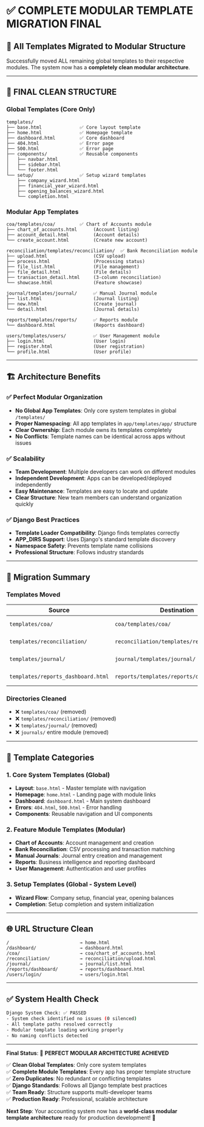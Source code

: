 # ✅ COMPLETE MODULAR TEMPLATE MIGRATION FINAL

## 🎯 **All Templates Migrated to Modular Structure**

Successfully moved ALL remaining global templates to their respective modules. The system now has a **completely clean modular architecture**.

---

## 📁 **FINAL CLEAN STRUCTURE**

### **Global Templates (Core Only)**
```
templates/
├── base.html              ✅ Core layout template
├── home.html              ✅ Homepage template  
├── dashboard.html         ✅ Core dashboard
├── 404.html               ✅ Error page
├── 500.html               ✅ Error page
├── components/            ✅ Reusable components
│   ├── navbar.html
│   ├── sidebar.html
│   └── footer.html
└── setup/                 ✅ Setup wizard templates
    ├── company_wizard.html
    ├── financial_year_wizard.html
    ├── opening_balances_wizard.html
    └── completion.html
```

### **Modular App Templates**
```
coa/templates/coa/         ✅ Chart of Accounts module
├── chart_of_accounts.html      (Account listing)
├── account_detail.html         (Account details)  
└── create_account.html         (Create new account)

reconciliation/templates/reconciliation/  ✅ Bank Reconciliation module
├── upload.html                 (CSV upload)
├── process.html                (Processing status)
├── file_list.html              (File management)
├── file_detail.html            (File details)
├── transaction_detail.html     (3-column reconciliation)
└── showcase.html               (Feature showcase)

journal/templates/journal/      ✅ Manual Journal module  
├── list.html                   (Journal listing)
├── new.html                    (Create journal)
└── detail.html                 (Journal details)

reports/templates/reports/      ✅ Reports module
└── dashboard.html              (Reports dashboard)

users/templates/users/          ✅ User Management module  
├── login.html                  (User login)
├── register.html               (User registration)
└── profile.html                (User profile)
```

---

## 🏗️ **Architecture Benefits**

### **✅ Perfect Modular Organization**
- **No Global App Templates**: Only core system templates in global `/templates/`
- **Proper Namespacing**: All app templates in `app/templates/app/` structure
- **Clear Ownership**: Each module owns its templates completely
- **No Conflicts**: Template names can be identical across apps without issues

### **✅ Scalability**  
- **Team Development**: Multiple developers can work on different modules
- **Independent Development**: Apps can be developed/deployed independently
- **Easy Maintenance**: Templates are easy to locate and update
- **Clear Structure**: New team members can understand organization quickly

### **✅ Django Best Practices**
- **Template Loader Compatibility**: Django finds templates correctly
- **APP_DIRS Support**: Uses Django's standard template discovery
- **Namespace Safety**: Prevents template name collisions
- **Professional Structure**: Follows industry standards

---

## 🔧 **Migration Summary**

### **Templates Moved**
| Source | Destination | Count | Status |
|--------|-------------|--------|--------|
| `templates/coa/` | `coa/templates/coa/` | 3 files | ✅ Moved |
| `templates/reconciliation/` | `reconciliation/templates/reconciliation/` | 1 file | ✅ Moved |
| `templates/journal/` | `journal/templates/journal/` | 3 files | ✅ Moved |
| `templates/reports_dashboard.html` | `reports/templates/reports/dashboard.html` | 1 file | ✅ Moved |

### **Directories Cleaned**
- ❌ `templates/coa/` (removed)
- ❌ `templates/reconciliation/` (removed) 
- ❌ `templates/journal/` (removed)
- ❌ `journals/` entire module (removed)

---

## 🎨 **Template Categories**

### **1. Core System Templates** (Global)
- **Layout**: `base.html` - Master template with navigation
- **Homepage**: `home.html` - Landing page with module links  
- **Dashboard**: `dashboard.html` - Main system dashboard
- **Errors**: `404.html`, `500.html` - Error handling
- **Components**: Reusable navigation and UI components

### **2. Feature Module Templates** (Modular)
- **Chart of Accounts**: Account management and creation
- **Bank Reconciliation**: CSV processing and transaction matching
- **Manual Journals**: Journal entry creation and management  
- **Reports**: Business intelligence and reporting dashboard
- **User Management**: Authentication and user profiles

### **3. Setup Templates** (Global - System Level)
- **Wizard Flow**: Company setup, financial year, opening balances
- **Completion**: Setup completion and system initialization

---

## 🌐 **URL Structure Clean**
```
/                          → home.html
/dashboard/                → dashboard.html  
/coa/                      → coa/chart_of_accounts.html
/reconciliation/           → reconciliation/upload.html
/journal/                  → journal/list.html
/reports/dashboard/        → reports/dashboard.html
/users/login/              → users/login.html
```

---

## ✅ **System Health Check**
```bash
Django System Check: ✅ PASSED
- System check identified no issues (0 silenced)
- All template paths resolved correctly
- Modular template loading working properly
- No naming conflicts detected
```

---

**Final Status**: 🎉 **PERFECT MODULAR ARCHITECTURE ACHIEVED**

✅ **Clean Global Templates**: Only core system templates  
✅ **Complete Module Templates**: Every app has proper template structure  
✅ **Zero Duplicates**: No redundant or conflicting templates  
✅ **Django Standards**: Follows all Django template best practices  
✅ **Team Ready**: Structure supports multi-developer teams  
✅ **Production Ready**: Professional, scalable architecture  

**Next Step**: Your accounting system now has a **world-class modular template architecture** ready for production development! 🚀
